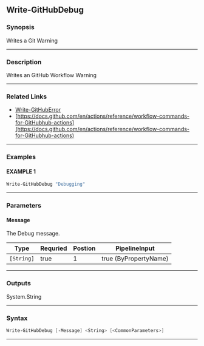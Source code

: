 
Write-GitHubDebug
-----------------
### Synopsis
Writes a Git Warning

---
### Description

Writes an GitHub Workflow Warning

---
### Related Links
* [Write-GitHubError](Write-GitHubError.md)
* [https://docs.github.com/en/actions/reference/workflow-commands-for-GitHubhub-actions](https://docs.github.com/en/actions/reference/workflow-commands-for-GitHubhub-actions)
---
### Examples
#### EXAMPLE 1
```PowerShell
Write-GitHubDebug "Debugging"
```

---
### Parameters
#### **Message**

The Debug message.



|Type          |Requried|Postion|PipelineInput        |
|--------------|--------|-------|---------------------|
|```[String]```|true    |1      |true (ByPropertyName)|
---
### Outputs
System.String


---
### Syntax
```PowerShell
Write-GitHubDebug [-Message] <String> [<CommonParameters>]
```
---


